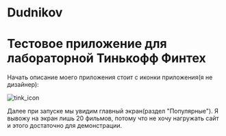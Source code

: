 # Dudnikov
<h1>Тестовое приложение для лабораторной Тинькофф Финтех</h1>
Начать описание моего приложения стоит с иконки приложения(я не дизайнер):
<p></p>


![tink_icon](https://user-images.githubusercontent.com/86302070/216838199-28033777-eaec-48f2-820f-0347fe6a446e.png)

Далее при запуске мы увидим главный экран(раздел "Популярные"). Я вывожу на экран лишь 20 фильмов, потому что не хочу нагружать сайт и этого достаточно для демонстрации.
